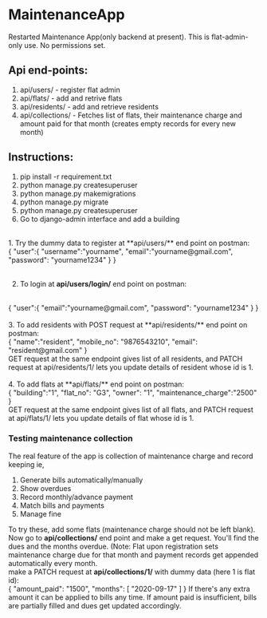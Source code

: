 # MaintenanceApp
Restarted Maintenance App(only backend at present).
This is flat-admin-only use. No permissions set.
<br />
## Api end-points:
1. api/users/ - register flat admin
1. api/flats/ - add and retrive flats
2. api/residents/ - add and retrieve residents
3. api/collections/ - Fetches list of flats, their maintenance charge and amount paid for that month (creates empty records for every new month)

## Instructions:
1. pip install -r requirement.txt
2. python manage.py createsuperuser
3. python manage.py makemigrations
4. python manage.py migrate
5. python manage.py createsuperuser
6. Go to django-admin interface and add a building
<br />
1. Try the dummy data to register at **api/users/** end point on postman:
<br />
{
    "user":{
        "username":"yourname",
        "email":"yourname@gmail.com", 
        "password": "yourname1234"
    }
}
<br />
<br />

2. To login at **api/users/login/** end point on postman:
<br />
{
    "user":{
        "email":"yourname@gmail.com", 
        "password": "yourname1234"
    }
}
<br />
<br />
3. To add residents with POST request at **api/residents/** end point on postman:
<br />
{
   "name":"resident",
   "mobile_no": "9876543210",
   "email": "resident@gmail.com"
}
<br />
GET request at the same endpoint gives list of all residents, and PATCH request at api/residents/1/ lets you update details of resident whose id is 1.
<br />
<br />
4. To add flats at **api/flats/** end point on postman:
<br />
{
    "building":"1",
   "flat_no": "G3",
   "owner": "1",
   "maintenance_charge":"2500"
}
<br />
GET request at the same endpoint gives list of all flats, and PATCH request at api/flats/1/ lets you update details of flat whose id is 1.
<br />

### Testing maintenance collection
The real feature of the app is collection of maintenance charge and record keeping ie,
<br />
1. Generate bills automatically/manually
2. Show overdues
3. Record monthly/advance payment 
4. Match bills and payments
5. Manage fine

To try these, add some flats (maintenance charge should not be left blank). Now go to **api/collections/** end point and make a get request. You'll find the dues and the months overdue. (Note: Flat upon registration sets maintenance charge due for that month and payment records get appended automatically every month.
<br />
make a PATCH request at **api/collections/1/** with dummy data (here 1 is flat id):
<br />
{
    "amount_paid": "1500",
    "months": [
        "2020-09-17"
    ]
}
If there's any extra amount it can be applied to bills any time. If amount paid is insufficient, bills are partially filled and dues get updated accordingly. 








